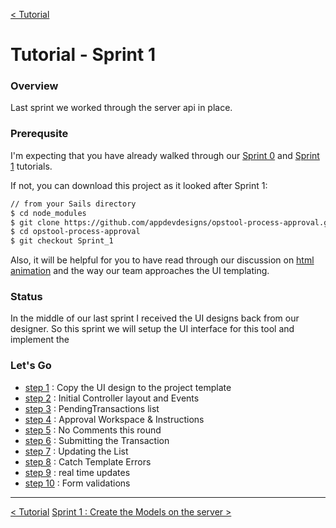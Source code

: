 [< Tutorial](tutorial.md)
# Tutorial - Sprint 1


### Overview
Last sprint we worked through the server api in place. 


### Prerequsite
I'm expecting that you have already walked through our [Sprint 0](tutorial_sprint0.md) and [Sprint 1](tutorial_sprint1.md) tutorials.

If not, you can download this project as it looked after Sprint 1:
```sh
// from your Sails directory
$ cd node_modules
$ git clone https://github.com/appdevdesigns/opstool-process-approval.git
$ cd opstool-process-approval
$ git checkout Sprint_1
```

Also, it will be helpful for you to have read through our discussion on [html animation](../develop/develop_process_views.md) and the way our team approaches the UI templating.


### Status
In the middle of our last sprint I received the UI designs back from our designer.  So this sprint we will setup the UI interface for this tool and implement the 


### Let's Go

+ [step 1](tutorial_sprint2_01_copyDesign.md) : Copy the UI design to the project template
+ [step 2](tutorial_sprint2_02_initialControllers.md) : Initial Controller layout and Events
+ [step 3](tutorial_sprint2_03_pendingTransactions.md) : PendingTransactions list
+ [step 4](tutorial_sprint2_04_approvalWorkspace.md) : Approval Workspace & Instructions
+ [step 5](tutorial_sprint2_05_noComments.md) : No Comments this round
+ [step 6](tutorial_sprint2_06_submit.md) : Submitting the Transaction
+ [step 7](tutorial_sprint2_07_updateList.md) : Updating the List
+ [step 8](tutorial_sprint2_08_templateErrors.md) : Catch Template Errors
+ [step 9](tutorial_sprint2_09_realTimeUpdates.md) : real time updates
+ [step 10]() : Form validations





---
[< Tutorial](tutorial.md)
[Sprint 1 : Create the Models on the server >](tutorial_sprint1_01_models.md) 